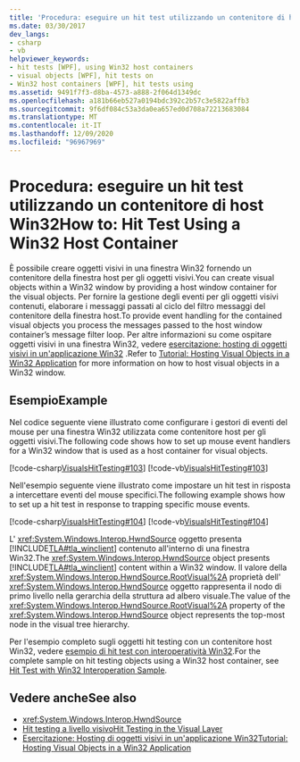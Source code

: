 ```yaml
---
title: 'Procedura: eseguire un hit test utilizzando un contenitore di host Win32'
ms.date: 03/30/2017
dev_langs:
- csharp
- vb
helpviewer_keywords:
- hit tests [WPF], using Win32 host containers
- visual objects [WPF], hit tests on
- Win32 host containers [WPF], hit tests using
ms.assetid: 9491f7f3-d8ba-4573-a888-2f064d1349dc
ms.openlocfilehash: a181b66eb527a0194bdc392c2b57c3e5822affb3
ms.sourcegitcommit: 9f6df084c53a3da0ea657ed0d708a72213683084
ms.translationtype: MT
ms.contentlocale: it-IT
ms.lasthandoff: 12/09/2020
ms.locfileid: "96967969"
---
```

# <a name="how-to-hit-test-using-a-win32-host-container"></a><span data-ttu-id="94e51-102">Procedura: eseguire un hit test utilizzando un contenitore di host Win32</span><span class="sxs-lookup"><span data-stu-id="94e51-102">How to: Hit Test Using a Win32 Host Container</span></span>
<span data-ttu-id="94e51-103">È possibile creare oggetti visivi in una finestra Win32 fornendo un contenitore della finestra host per gli oggetti visivi.</span><span class="sxs-lookup"><span data-stu-id="94e51-103">You can create visual objects within a Win32 window by providing a host window container for the visual objects.</span></span> <span data-ttu-id="94e51-104">Per fornire la gestione degli eventi per gli oggetti visivi contenuti, elaborare i messaggi passati al ciclo del filtro messaggi del contenitore della finestra host.</span><span class="sxs-lookup"><span data-stu-id="94e51-104">To provide event handling for the contained visual objects you process the messages passed to the host window container’s message filter loop.</span></span> <span data-ttu-id="94e51-105">Per altre informazioni su come ospitare oggetti visivi in una finestra Win32, vedere [esercitazione: hosting di oggetti visivi in un'applicazione Win32](tutorial-hosting-visual-objects-in-a-win32-application.md) .</span><span class="sxs-lookup"><span data-stu-id="94e51-105">Refer to [Tutorial: Hosting Visual Objects in a Win32 Application](tutorial-hosting-visual-objects-in-a-win32-application.md) for more information on how to host visual objects in a Win32 window.</span></span>  
  
## <a name="example"></a><span data-ttu-id="94e51-106">Esempio</span><span class="sxs-lookup"><span data-stu-id="94e51-106">Example</span></span>  
 <span data-ttu-id="94e51-107">Nel codice seguente viene illustrato come configurare i gestori di eventi del mouse per una finestra Win32 utilizzata come contenitore host per gli oggetti visivi.</span><span class="sxs-lookup"><span data-stu-id="94e51-107">The following code shows how to set up mouse event handlers for a Win32 window that is used as a host container for visual objects.</span></span>  
  
 [!code-csharp[VisualsHitTesting#103](~/samples/snippets/csharp/VS_Snippets_Wpf/VisualsHitTesting/CSharp/MyWindow.cs#103)]
 [!code-vb[VisualsHitTesting#103](~/samples/snippets/visualbasic/VS_Snippets_Wpf/VisualsHitTesting/VisualBasic/MyWindow.vb#103)]  
  
 <span data-ttu-id="94e51-108">Nell'esempio seguente viene illustrato come impostare un hit test in risposta a intercettare eventi del mouse specifici.</span><span class="sxs-lookup"><span data-stu-id="94e51-108">The following example shows how to set up a hit test in response to trapping specific mouse events.</span></span>  
  
 [!code-csharp[VisualsHitTesting#104](~/samples/snippets/csharp/VS_Snippets_Wpf/VisualsHitTesting/CSharp/MyCircle.cs#104)]
 [!code-vb[VisualsHitTesting#104](~/samples/snippets/visualbasic/VS_Snippets_Wpf/VisualsHitTesting/VisualBasic/MyCircle.vb#104)]  
  
 <span data-ttu-id="94e51-109">L' <xref:System.Windows.Interop.HwndSource> oggetto presenta [!INCLUDE[TLA#tla_winclient](../../../includes/tlasharptla-winclient-md.md)] contenuto all'interno di una finestra Win32.</span><span class="sxs-lookup"><span data-stu-id="94e51-109">The <xref:System.Windows.Interop.HwndSource> object presents [!INCLUDE[TLA#tla_winclient](../../../includes/tlasharptla-winclient-md.md)] content within a Win32 window.</span></span> <span data-ttu-id="94e51-110">Il valore della <xref:System.Windows.Interop.HwndSource.RootVisual%2A> proprietà dell' <xref:System.Windows.Interop.HwndSource> oggetto rappresenta il nodo di primo livello nella gerarchia della struttura ad albero visuale.</span><span class="sxs-lookup"><span data-stu-id="94e51-110">The value of the <xref:System.Windows.Interop.HwndSource.RootVisual%2A> property of the <xref:System.Windows.Interop.HwndSource> object represents the top-most node in the visual tree hierarchy.</span></span>  
  
 <span data-ttu-id="94e51-111">Per l'esempio completo sugli oggetti hit testing con un contenitore host Win32, vedere [esempio di hit test con interoperatività Win32](https://github.com/microsoft/WPF-Samples/tree/master/Visual%20Layer/VisualsHitTesting).</span><span class="sxs-lookup"><span data-stu-id="94e51-111">For the complete sample on hit testing objects using a Win32 host container, see [Hit Test with Win32 Interoperation Sample](https://github.com/microsoft/WPF-Samples/tree/master/Visual%20Layer/VisualsHitTesting).</span></span>  
  
## <a name="see-also"></a><span data-ttu-id="94e51-112">Vedere anche</span><span class="sxs-lookup"><span data-stu-id="94e51-112">See also</span></span>

- <xref:System.Windows.Interop.HwndSource>
- [<span data-ttu-id="94e51-113">Hit testing a livello visivo</span><span class="sxs-lookup"><span data-stu-id="94e51-113">Hit Testing in the Visual Layer</span></span>](hit-testing-in-the-visual-layer.md)
- [<span data-ttu-id="94e51-114">Esercitazione: Hosting di oggetti visivi in un'applicazione Win32</span><span class="sxs-lookup"><span data-stu-id="94e51-114">Tutorial: Hosting Visual Objects in a Win32 Application</span></span>](tutorial-hosting-visual-objects-in-a-win32-application.md)
